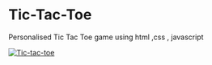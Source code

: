 # Tic-Tac-Toe
Personalised Tic Tac Toe game using html ,css , javascript

[![Tic-tac-toe](https://github.com/VisHinu24/Tic-Tac-Toe/assets/144244396/1b778e65-9d59-445c-bc1b-bfb290f8adc3)](https://vishinu24.github.io/Tic-Tac-Toe/)

